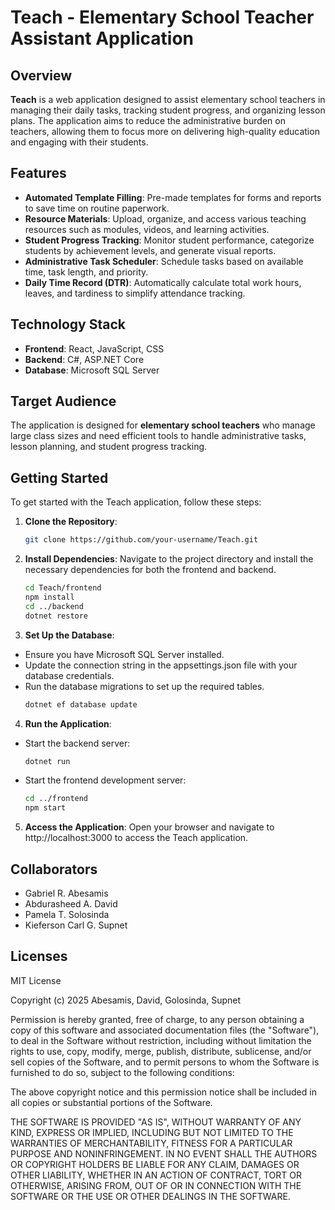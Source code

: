 # Teach - Elementary School Teacher Assistant Application

## Overview
**Teach** is a web application designed to assist elementary school teachers in managing their daily tasks, tracking student progress, and organizing lesson plans. The application aims to reduce the administrative burden on teachers, allowing them to focus more on delivering high-quality education and engaging with their students.

## Features
- **Automated Template Filling**: Pre-made templates for forms and reports to save time on routine paperwork.
- **Resource Materials**: Upload, organize, and access various teaching resources such as modules, videos, and learning activities.
- **Student Progress Tracking**: Monitor student performance, categorize students by achievement levels, and generate visual reports.
- **Administrative Task Scheduler**: Schedule tasks based on available time, task length, and priority.
- **Daily Time Record (DTR)**: Automatically calculate total work hours, leaves, and tardiness to simplify attendance tracking.

## Technology Stack
- **Frontend**: React, JavaScript, CSS
- **Backend**: C#, ASP.NET Core
- **Database**: Microsoft SQL Server

## Target Audience
The application is designed for **elementary school teachers** who manage large class sizes and need efficient tools to handle administrative tasks, lesson planning, and student progress tracking.

## Getting Started
To get started with the Teach application, follow these steps:

1. **Clone the Repository**:
   ```bash
   git clone https://github.com/your-username/Teach.git
   
2. **Install Dependencies**:
Navigate to the project directory and install the necessary dependencies for both the frontend and backend.
   ```bash
   cd Teach/frontend
   npm install
   cd ../backend
   dotnet restore

3. **Set Up the Database**:
- Ensure you have Microsoft SQL Server installed.
- Update the connection string in the appsettings.json file with your database credentials.
- Run the database migrations to set up the required tables.
   ```bash
   dotnet ef database update

4. **Run the Application**:
- Start the backend server:
   ```bash
   dotnet run
   
- Start the frontend development server:
   ```bash
   cd ../frontend
   npm start

5. **Access the Application**:
Open your browser and navigate to http://localhost:3000 to access the Teach application.
   
## Collaborators
- Gabriel R. Abesamis
- Abdurasheed A. David
- Pamela T. Solosinda
- Kieferson Carl G. Supnet

## Licenses
MIT License

Copyright (c) 2025 Abesamis, David, Golosinda, Supnet

Permission is hereby granted, free of charge, to any person obtaining a copy of this software and associated documentation files (the "Software"), to deal in the Software without restriction, including without limitation the rights to use, copy, modify, merge, publish, distribute, sublicense, and/or sell copies of the Software, and to permit persons to whom the Software is furnished to do so, subject to the following conditions:

The above copyright notice and this permission notice shall be included in all copies or substantial portions of the Software.

THE SOFTWARE IS PROVIDED "AS IS", WITHOUT WARRANTY OF ANY KIND, EXPRESS OR IMPLIED, INCLUDING BUT NOT LIMITED TO THE WARRANTIES OF MERCHANTABILITY, FITNESS FOR A PARTICULAR PURPOSE AND NONINFRINGEMENT. IN NO EVENT SHALL THE AUTHORS OR COPYRIGHT HOLDERS BE LIABLE FOR ANY CLAIM, DAMAGES OR OTHER LIABILITY, WHETHER IN AN ACTION OF CONTRACT, TORT OR OTHERWISE, ARISING FROM, OUT OF OR IN CONNECTION WITH THE SOFTWARE OR THE USE OR OTHER DEALINGS IN THE SOFTWARE.

